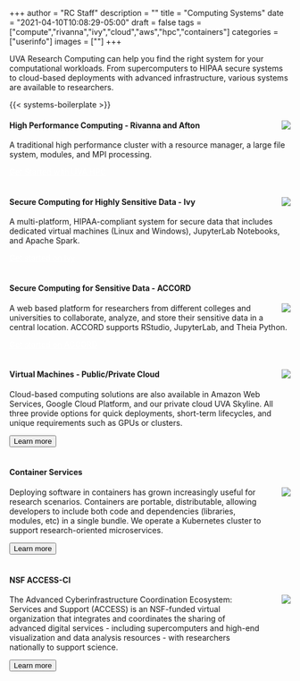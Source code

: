 +++
author = "RC Staff"
description = ""
title = "Computing Systems"
date = "2021-04-10T10:08:29-05:00"
draft = false
tags = ["compute","rivanna","ivy","cloud","aws","hpc","containers"]
categories = ["userinfo"]
images = [""]
+++

<p class=lead>UVA Research Computing can help you find the right system for your computational workloads.
From supercomputers to HIPAA secure systems to cloud-based deployments with advanced infrastructure,
various systems are available to researchers.</p>

{{< systems-boilerplate >}}

<div class="card-group">
  <div class="card">
    <div class="card-block">
      <img align="right" src="/images/hpc-cluster.png" style="max-width:20%;" />
      <h4 class="card-title">High Performance Computing - Rivanna and Afton</h4>
        <p class="card-text">A traditional high performance cluster with a resource manager, a large file system, modules, and MPI processing. </p>
        <a href="/userinfo/hpc/overview/" class="btn btn-warning" style="color:white">Get Started with UVA HPC</a>
    </div>
  </div>
</div>
<br>
<div class="card-group">
  <div class="card">
    <div class="card-block">
      <img align="right" src="/images/ivy-leaf.png" style="max-width:20%;" />
      <h4 class="card-title">Secure Computing for Highly Sensitive Data - Ivy</h4>
        <p class="card-text">A multi-platform, HIPAA-compliant system for secure data that includes dedicated virtual machines (Linux and Windows), JupyterLab Notebooks, and Apache Spark.</p>
        <a href="/userinfo/ivy/overview" class="btn btn-warning" style="color:white;">Get started on Ivy</a>
    </div>
  </div>
</div>
<br>
<div class="card-group">
  <div class="card">
    <div class="card-block">
      <h4 class="card-title">Secure Computing for Sensitive Data - ACCORD</h4>
      <img align="right" src="/images/accord/ACCORD_logo.png" style="max-width:20%;" />
        <p class="card-text">A web based platform for researchers from different colleges and universities to collaborate, analyze, and store their sensitive data in a central location. ACCORD supports RStudio, JupyterLab, and Theia Python.</p>
        <a href="/userinfo/accord/overview" class="btn btn-warning" style="color:white;">Get started on ACCORD</a>
    </div>
  </div>
</div>
<br>
<div class="card-group">
  <div class="card">
    <div class="card-block">
      <img align="right" src="/images/cloud.png" style="max-width:20%;" />
      <h4 class="card-title">Virtual Machines - Public/Private Cloud</h4>
        <p class="card-text">
        Cloud-based computing solutions are also available in Amazon Web Services, Google Cloud Platform, and our private cloud UVA Skyline. All three provide options for quick deployments, short-term lifecycles, and unique requirements such as GPUs or clusters.
        </p>
      <a href="/service/cloud/" class="card-link"><button class="btn btn-warning">Learn more</button></a>
    </div>
  </div>
</div>
<br>
<div class="card-group">
  <div class="card">
    <div class="card-block">
      <h4 class="card-title">Container Services</h4>
      <img align="right" src="/images/container-cluster.png" style="max-width:20%;" />
        <p class="card-text" style="width:90%;">
        Deploying software in containers has grown increasingly useful for research scenarios. Containers are portable, distributable,
        allowing developers to include both code and dependencies (libraries, modules, etc) in a single bundle. We operate
        a Kubernetes cluster to support research-oriented microservices.
        </p>
      <a href="/userinfo/microservices/" class="card-link"><button class="btn btn-warning">Learn more</button></a>
    </div>
  </div>
</div>
<br>
<div class="card-group">
  <div class="card">
    <div class="card-block">
      <h4 class="card-title">NSF ACCESS-CI</h4>
      <img align="right" src="/images/access-logo.png" style="max-width:20%;" />
        <p class="card-text" style="width:90%;">
        The Advanced Cyberinfrastructure Coordination Ecosystem: Services and Support (ACCESS) is an NSF-funded virtual organization that integrates and coordinates the sharing of advanced digital services - including supercomputers and high-end visualization and data analysis resources - with researchers nationally to support science.
        </p>
      <a href="/userinfo/access-ci/" class="card-link"><button class="btn btn-warning">Learn more</button></a>
    </div>
  </div>
</div>

<br>
